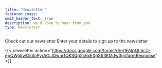 ```yaml
---
title: "Newsletter"
featured_image: ''
omit_header_text: true
description: We'd love to hear from you
type: Newsletter
---
```


Check out our newsletter
Enter your details to sign up to the newsletter

{{< newsletter action="https://docs.google.com/forms/d/e/1FAIpQLScD-epQWg5wOk4oPyrAOiJQwnrfQKSQg2c6xEXgS63KMJw3jg/formResponse" >}}
